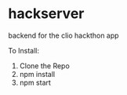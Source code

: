 # hackserver
backend for the clio hackthon app


To Install:

1. Clone the Repo
2. npm install
3. npm start
